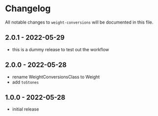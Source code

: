 # Changelog

All notable changes to `weight-conversions` will be documented in this file.

## 2.0.1 - 2022-05-29

- this is a dummy release to test out the workflow

## 2.0.0 - 2022-05-28

- rename WeightConversionsClass to Weight
- add `toStones`

## 1.0.0 - 2022-05-28

- initial release
